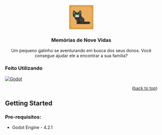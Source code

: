 
<a name="readme-top"></a>



<!-- PROJECT LOGO -->
<br />
<div align="center">
  <a href="https://github.com/ana-xavier/MemoriasDeNoveVidas">
	<img src="icon.png" alt="Logo" width="80" height="80">
  </a>

  <h3 align="center">Memórias de Nove Vidas</h3>

  <p align="center">
	Um pequeno gatinho se aventurando em busca dos seus donos. Você consegue ajudar ele a encontrar a sua família?
  </p>
</div>

<!-- ABOUT THE PROJECT -->
<!-- 
## About The Project

[![Product Name Screen Shot][product-screenshot]](https://example.com)

There are many great README templates available on GitHub; however, I didn't find one that really suited my needs so I created this enhanced one. I want to create a README template so amazing that it'll be the last one you ever need -- I think this is it.

Here's why:
* Your time should be focused on creating something amazing. A project that solves a problem and helps others
* You shouldn't be doing the same tasks over and over like creating a README from scratch
* You should implement DRY principles to the rest of your life :smile:

Of course, no one template will serve all projects since your needs may be different. So I'll be adding more in the near future. You may also suggest changes by forking this repo and creating a pull request or opening an issue. Thanks to all the people have contributed to expanding this template!

Use the `BLANK_README.md` to get started.

<p align="right">(<a href="#readme-top">back to top</a>)</p>
 -->


### Feito Utilizando

[![Godot][godot-shield]][godot-url]

<p align="right">(<a href="#readme-top">back to top</a>)</p>



<!-- GETTING STARTED -->
## Getting Started

<!--This is an example of how you may give instructions on setting up your project locally.
To get a local copy up and running follow these simple example steps.-->

### Pre-requisitos:

* Godot Engine - 4.2.1

[godot-shield]: https://img.shields.io/badge/godot%20engine-000000?style=for-the-badge&logo=godotengine&logoColor=blue
[godot-url]: https://godotengine.org/
